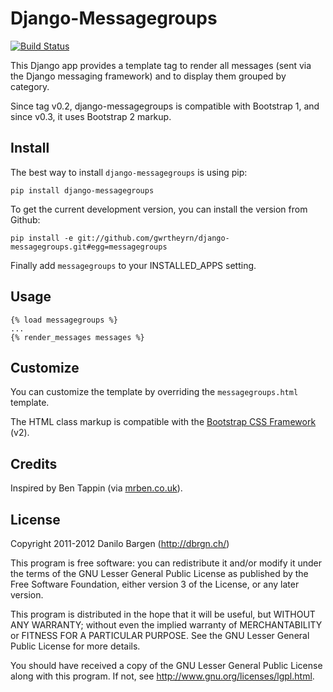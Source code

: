 Django-Messagegroups
====================

[![Build Status](https://secure.travis-ci.org/FactorAG/django-messagegroups.png?branch=master)](http://travis-ci.org/FactorAG/django-messagegroups)

This Django app provides a template tag to render all messages (sent via the Django messaging
framework) and to display them grouped by category.

Since tag v0.2, django-messagegroups is compatible with Bootstrap 1, and since v0.3, it uses
Bootstrap 2 markup.


Install
-------

The best way to install `django-messagegroups` is using pip:

    pip install django-messagegroups

To get the current development version, you can install the version from Github:

    pip install -e git://github.com/gwrtheyrn/django-messagegroups.git#egg=messagegroups

Finally add `messagegroups` to your INSTALLED\_APPS setting.


Usage
-----

    {% load messagegroups %}
    ...
    {% render_messages messages %}


Customize
---------

You can customize the template by overriding the `messagegroups.html` template.

The HTML class markup is compatible with the [Bootstrap CSS Framework](http://twitter.github.com/bootstrap/) (v2).


Credits
-------

Inspired by Ben Tappin (via [mrben.co.uk](http://mrben.co.uk/entry/a-nicer-way-of-using-the-Django-messages-framework/)).


License
-------

Copyright 2011-2012 Danilo Bargen (http://dbrgn.ch/)

This program is free software: you can redistribute it and/or modify
it under the terms of the GNU Lesser General Public License as
published by the Free Software Foundation, either version 3 of the
License, or any later version.

This program is distributed in the hope that it will be useful,
but WITHOUT ANY WARRANTY; without even the implied warranty of
MERCHANTABILITY or FITNESS FOR A PARTICULAR PURPOSE.  See the
GNU Lesser General Public License for more details.

You should have received a copy of the GNU Lesser General Public License
along with this program.  If not, see <http://www.gnu.org/licenses/lgpl.html>.
